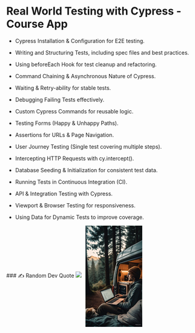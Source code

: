 # Real World Testing with Cypress - Course App

- Cypress Installation & Configuration for E2E testing.
- Writing and Structuring Tests, including spec files and best practices.
- Using beforeEach Hook for test cleanup and refactoring.
- Command Chaining & Asynchronous Nature of Cypress.
- Waiting & Retry-ability for stable tests.
- Debugging Failing Tests effectively.
- Custom Cypress Commands for reusable logic.
- Testing Forms (Happy & Unhappy Paths).
- Assertions for URLs & Page Navigation.
- User Journey Testing (Single test covering multiple steps).
- Intercepting HTTP Requests with cy.intercept().
- Database Seeding & Initialization for consistent test data.
- Running Tests in Continuous Integration (CI).

- API & Integration Testing with Cypress.
- Viewport & Browser Testing for responsiveness.
- Using Data for Dynamic Tests to improve coverage.




<div style="display: flex; align-items: center; gap: 10px;">

  <div style="display: block; gap: 10px;">
    ### ✍️ Random Dev Quote
  
  <img src="https://quotes-github-readme.vercel.app/api?type=horizontal&theme=radical" />
</div>
  <img src="https://github.com/neilnicky/neilnicky/blob/main/assets/WhatsApp%20Image%202025-02-07%20at%2011.46.01%20AM.jpeg?raw=true" width="150" />

</div>




